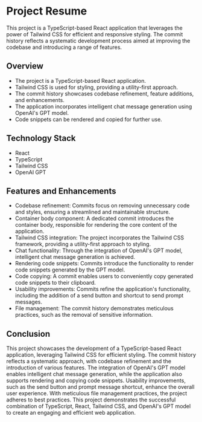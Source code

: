# Project Resume

This project is a TypeScript-based React application that leverages the power of Tailwind CSS for efficient and responsive styling. The commit history reflects a systematic development process aimed at improving the codebase and introducing a range of features.

## Overview
- The project is a TypeScript-based React application.
- Tailwind CSS is used for styling, providing a utility-first approach.
- The commit history showcases codebase refinement, feature additions, and enhancements.
- The application incorporates intelligent chat message generation using OpenAI's GPT model.
- Code snippets can be rendered and copied for further use.

## Technology Stack
- React
- TypeScript
- Tailwind CSS
- OpenAI GPT

## Features and Enhancements
- Codebase refinement: Commits focus on removing unnecessary code and styles, ensuring a streamlined and maintainable structure.
- Container body component: A dedicated commit introduces the container body, responsible for rendering the core content of the application.
- Tailwind CSS integration: The project incorporates the Tailwind CSS framework, providing a utility-first approach to styling.
- Chat functionality: Through the integration of OpenAI's GPT model, intelligent chat message generation is achieved.
- Rendering code snippets: Commits introduce the functionality to render code snippets generated by the GPT model.
- Code copying: A commit enables users to conveniently copy generated code snippets to their clipboard.
- Usability improvements: Commits refine the application's functionality, including the addition of a send button and shortcut to send prompt messages.
- File management: The commit history demonstrates meticulous practices, such as the removal of sensitive information.

## Conclusion
This project showcases the development of a TypeScript-based React application, leveraging Tailwind CSS for efficient styling. The commit history reflects a systematic approach, with codebase refinement and the introduction of various features. The integration of OpenAI's GPT model enables intelligent chat message generation, while the application also supports rendering and copying code snippets. Usability improvements, such as the send button and prompt message shortcut, enhance the overall user experience. With meticulous file management practices, the project adheres to best practices. This project demonstrates the successful combination of TypeScript, React, Tailwind CSS, and OpenAI's GPT model to create an engaging and efficient web application.
